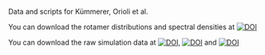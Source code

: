 Data and scripts for Kümmerer, Orioli et al.  

You can download the rotamer distributions and spectral densities at [![DOI](https://zenodo.org/badge/DOI/10.5281/zenodo.3987818.svg)](https://doi.org/10.5281/zenodo.3987818)

You can download the raw simulation data at [![DOI](https://zenodo.org/badge/DOI/10.5281/zenodo.3989044.svg)](https://doi.org/10.5281/zenodo.3989044), [![DOI](https://zenodo.org/badge/DOI/10.5281/zenodo.3989057.svg)](https://doi.org/10.5281/zenodo.3989057) and [![DOI](https://zenodo.org/badge/DOI/10.5281/zenodo.3991429.svg)](https://doi.org/10.5281/zenodo.3991429)
